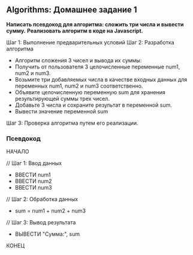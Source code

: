 ## Algorithms: Домашнее задание 1

**Написать псевдокод для алгоритма: сложить три числа и вывести сумму.**
**Реализовать алгоритм в коде на Javascript.**

Шаг 1: Выполнение предварительных условий
Шаг 2: Разработка алгоритма

- Алгоритм сложения 3 чисел и вывода их суммы:
- Получить от пользователя 3 целочисленные переменные num1, num2 и num3.
- Возьмите три добавляемых числа в качестве входных данных для переменных num1, num2 и num3 соответственно.
- Объявите целочисленную переменную sum для хранения результирующей суммы трех чисел.
- Добавьте 3 числа и сохраните результат в переменной sum.
- Вывести значение переменной sum

Шаг 3: Проверка алгоритма путем его реализации.


### Псевдокод

НАЧАЛО

// Шаг 1: Ввод данных
- ВВЕСТИ num1
- ВВЕСТИ num2
- ВВЕСТИ num3

// Шаг 2: Обработка данных
- sum = num1 + num2 + num3

// Шаг 3: Вывод результата
- ВЫВЕСТИ "Сумма:", sum

КОНЕЦ